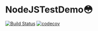 # NodeJSTestDemo:flushed:
[![Build Status](https://travis-ci.org/UglyMelon007/NodeJSTestDemo.svg?branch=master)](https://travis-ci.org/UglyMelon007/NodeJSTestDemo)
[![codecov](https://codecov.io/gh/UglyMelon007/NodeJSTestDemo/branch/master/graph/badge.svg)](https://codecov.io/gh/UglyMelon007/NodeJSTestDemo)
